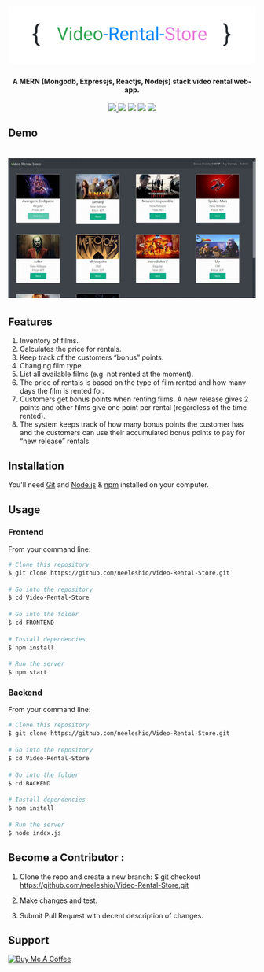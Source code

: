 <h1 align="center">
  <img src="https://raw.githubusercontent.com/neeleshio/Video-Rental-Store/master/vrs.png" alt="Video-Rental-Store" width="600">
</h1>

<h4 align="center">A MERN (Mongodb, Expressjs, Reactjs, Nodejs) stack video rental web-app.

</h4>

<div align="center">
  <a href=" rental-video-store.herokuapp.com/ "><img src="https://img.shields.io/badge/host-heroku-blueviolet">
  <a href="https://github.com/mathdroid/covid-19-api"><img src="https://img.shields.io/badge/API-repl.it-success"><a/>
  <img src="https://img.shields.io/badge/contributions-welcome-orange.svg">
  <img src="https://img.shields.io/badge/license-MIT-blue.svg">
  <img src="https://visitor-badge.laobi.icu/badge?page_id=Video-Rental-Store.visitor-badge">
</div>

## Demo

<h1 align="center">
  <img src="https://raw.githubusercontent.com/neeleshio/Video-Rental-Store/master/Sequence%20%231(5).gif" alt="demo" width="600">
</h1>

## Features

1. Inventory of films.
2. Calculates the price for rentals.
3. Keep track of the customers “bonus” points.
4. Changing film type.
5. List all available films (e.g. not rented at the moment).
6. The price of rentals is based on the type of film rented and how many days the film is rented for.
7. Customers get bonus points when renting films. A new release gives 2 points and other films give one point per rental (regardless of the time rented).
8. The system keeps track of how many bonus points the customer has and the customers can use their accumulated bonus points to pay for “new release” rentals.

## Installation

You'll need [Git](https://git-scm.com) and [Node.js](https://nodejs.org/en/download/) & [npm](http://npmjs.com) installed on your computer.

## Usage
### Frontend

From your command line:

```bash
# Clone this repository
$ git clone https://github.com/neeleshio/Video-Rental-Store.git

# Go into the repository
$ cd Video-Rental-Store

# Go into the folder
$ cd FRONTEND

# Install dependencies
$ npm install

# Run the server
$ npm start
```

### Backend

From your command line:

```bash
# Clone this repository
$ git clone https://github.com/neeleshio/Video-Rental-Store.git

# Go into the repository
$ cd Video-Rental-Store

# Go into the folder
$ cd BACKEND

# Install dependencies
$ npm install

# Run the server
$ node index.js
```

## Become a Contributor :

1. Clone the repo and create a new branch: $ git checkout https://github.com/neeleshio/Video-Rental-Store.git

2. Make changes and test.

3. Submit Pull Request with decent description of changes.


## Support

<a href="https://www.buymeacoffee.com/neeleshio" target="_blank"><img src="https://www.buymeacoffee.com/assets/img/custom_images/purple_img.png" alt="Buy Me A Coffee" style="height: 41px !important;width: 174px !important;box-shadow: 0px 3px 2px 0px rgba(190, 190, 190, 0.5) !important;-webkit-box-shadow: 0px 3px 2px 0px rgba(190, 190, 190, 0.5) !important;" ></a>

